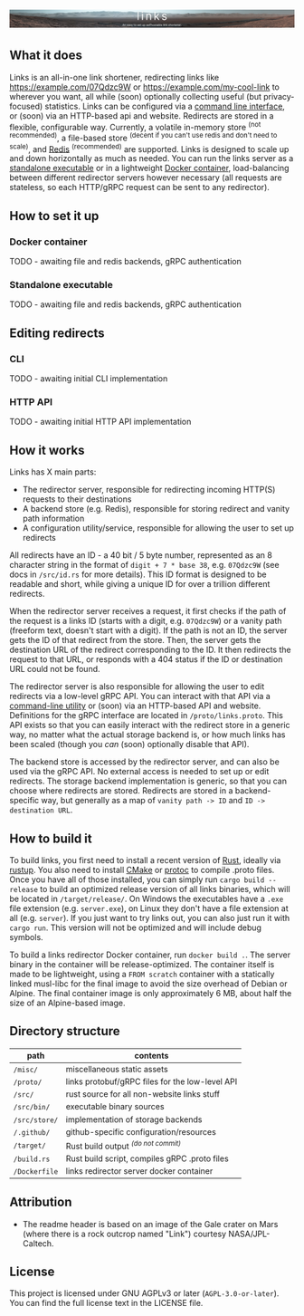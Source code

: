 # ![links - an easy to set up selfhostable link shortener](misc/banner.webp)

## What it does

Links is an all-in-one link shortener, redirecting links like <https://example.com/07Qdzc9W> or <https://example.com/my-cool-link> to wherever you want, all while (soon) optionally collecting useful (but privacy-focused) statistics.
Links can be configured via a [command line interface](#cli), or (soon) via an HTTP-based api and website. Redirects are stored in a flexible, configurable way. Currently, a volatile in-memory store <sup>(not recommended)</sup>, a file-based store <sup>(decent if you can't use redis and don't need to scale)</sup>, and [Redis](https://redis.com/) <sup>(recommended)</sup> are supported.
Links is designed to scale up and down horizontally as much as needed. You can run the links server as a [standalone executable](#standalone-executable) or in a lightweight [Docker container](#docker-container), load-balancing between different redirector servers however necessary (all requests are stateless, so each HTTP/gRPC request can be sent to any redirector).

## How to set it up

### Docker container

TODO - awaiting file and redis backends, gRPC authentication

### Standalone executable

TODO - awaiting file and redis backends, gRPC authentication

## Editing redirects

### CLI

TODO - awaiting initial CLI implementation

### HTTP API

TODO - awaiting initial HTTP API implementation

## How it works

Links has X main parts:

- The redirector server, responsible for redirecting incoming HTTP(S) requests to their destinations
- A backend store (e.g. Redis), responsible for storing redirect and vanity path information
- A configuration utility/service, responsible for allowing the user to set up redirects

All redirects have an ID - a 40 bit / 5 byte number, represented as an 8 character string in the format of `digit + 7 * base 38`, e.g. `07Qdzc9W` (see docs in `/src/id.rs` for more details). This ID format is designed to be readable and short, while giving a unique ID for over a trillion different redirects.

When the redirector server receives a request, it first checks if the path of the request is a links ID (starts with a digit, e.g. `07Qdzc9W`) or a vanity path (freeform text, doesn't start with a digit). If the path is not an ID, the server gets the ID of that redirect from the store. Then, the server gets the destination URL of the redirect corresponding to the ID. It then redirects the request to that URL, or responds with a 404 status if the ID or destination URL could not be found.

The redirector server is also responsible for allowing the user to edit redirects via a low-level gRPC API. You can interact with that API via a [command-line utility](#cli) or (soon) via an HTTP-based API and website. Definitions for the gRPC interface are located in `/proto/links.proto`. This API exists so that you can easily interact with the redirect store in a generic way, no matter what the actual storage backend is, or how much links has been scaled (though you _can_ (soon) optionally disable that API).

The backend store is accessed by the redirector server, and can also be used via the gRPC API. No external access is needed to set up or edit redirects. The storage backend implementation is generic, so that you can choose where redirects are stored. Redirects are stored in a backend-specific way, but generally as a map of `vanity path -> ID` and `ID -> destination URL`.

## How to build it

To build links, you first need to install a recent version of [Rust](https://www.rust-lang.org), ideally via [rustup](https://rustup.rs). You also need to install [CMake](https://cmake.org/) or [protoc](https://grpc.io/docs/protoc-installation/) to compile .proto files.
Once you have all of those installed, you can simply run `cargo build --release` to build an optimized release version of all links binaries, which will be located in `/target/release/`. On Windows the executables have a `.exe` file extension (e.g. `server.exe`), on Linux they don't have a file extension at all (e.g. `server`).
If you just want to try links out, you can also just run it with `cargo run`. This version will not be optimized and will include debug symbols.

To build a links redirector Docker container, run `docker build .`. The server binary in the container will be release-optimized. The container itself is made to be lightweight, using a `FROM scratch` container with a statically linked musl-libc for the final image to avoid the size overhead of Debian or Alpine. The final container image is only approximately 6 MB, about half the size of an Alpine-based image.

## Directory structure

| path          | contents                                        |
| ------------- | ----------------------------------------------- |
| `/misc/`      | miscellaneous static assets                     |
| `/proto/`     | links protobuf/gRPC files for the low-level API |
| `/src/`       | rust source for all non-website links stuff     |
| `/src/bin/`   | executable binary sources                       |
| `/src/store/` | implementation of storage backends              |
| `/.github/`   | github-specific configuration/resources         |
| `/target/`    | Rust build output <sup>_(do not commit)_</sup>  |
| `/build.rs`   | Rust build script, compiles gRPC .proto files   |
| `/Dockerfile` | links redirector server docker container        |

## Attribution

- The readme header is based on an image of the Gale crater on Mars (where there is a rock outcrop named "Link") courtesy NASA/JPL-Caltech.

## License

This project is licensed under GNU AGPLv3 or later (`AGPL-3.0-or-later`). You can find the full license text in the LICENSE file.
